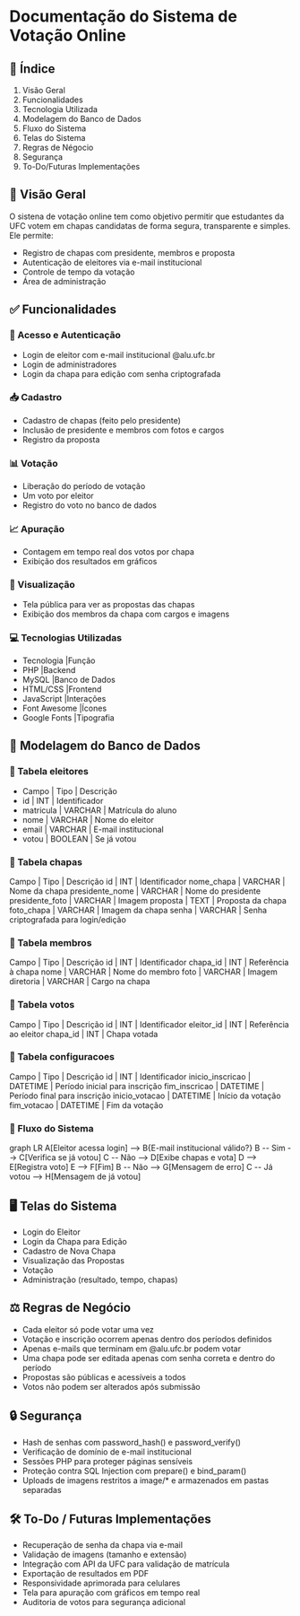 # Documentação do Sistema de Votação Online

## 📌 Índice
1. Visão Geral
2. Funcionalidades
3. Tecnologia Utilizada
4. Modelagem do Banco de Dados
5. Fluxo do Sistema
6. Telas do Sistema
7. Regras de Négocio
8. Segurança
9. To-Do/Futuras Implementações

## 📌 Visão Geral
O sistena de votação online tem como objetivo permitir que estudantes da UFC votem em
chapas candidatas de forma segura, transparente e simples. Ele permite:
  * Registro de chapas com presidente, membros e proposta
  * Autenticação de eleitores via e-mail institucional
  * Controle de tempo da votação
  * Área de administração

## ✅ Funcionalidades
### 🔐 Acesso e Autenticação
  * Login de eleitor com e-mail institucional @alu.ufc.br
  * Login de administradores
  * Login da chapa para edição com senha criptografada

### 📥 Cadastro
  * Cadastro de chapas (feito pelo presidente)
  * Inclusão de presidente e membros com fotos e cargos
  * Registro da proposta

### 📊 Votação
  * Liberação do período de votação
  * Um voto por eleitor
  * Registro do voto no banco de dados

### 📈 Apuração
  * Contagem em tempo real dos votos por chapa
  * Exibição dos resultados em gráficos

### 📄 Visualização
  * Tela pública para ver as propostas das chapas
  * Exibição dos membros da chapa com cargos e imagens

### 💻 Tecnologias Utilizadas
  * Tecnologia	    |Função
  * PHP	            |Backend
  * MySQL	          |Banco de Dados
  * HTML/CSS	      |Frontend
  * JavaScript	    |Interações
  * Font Awesome	  |Ícones
  * Google Fonts	  |Tipografia

## 🧩 Modelagem do Banco de Dados
### 📁 Tabela eleitores
  - Campo      |	  Tipo	  |  Descrição
  - id	       |    INT	    | Identificador
  - matricula	 |  VARCHAR	  | Matrícula do aluno
  - nome	     |  VARCHAR  	| Nome do eleitor
  - email	     |  VARCHAR	  | E-mail institucional
  - votou	     |  BOOLEAN	  | Se já votou

### 📁 Tabela chapas
Campo	          |    Tipo    |	Descrição
id	            |    INT	   |  Identificador
nome_chapa	    |  VARCHAR	 |  Nome da chapa
presidente_nome	|  VARCHAR	 |  Nome do presidente
presidente_foto	|  VARCHAR	 |  Imagem
proposta	      |    TEXT	   |  Proposta da chapa
foto_chapa	    |   VARCHAR	 |  Imagem da chapa
senha	          |   VARCHAR	 |  Senha criptografada para login/edição

### 📁 Tabela membros
Campo      |  	Tipo	    |  Descrição
id	       |    INT	      |  Identificador
chapa_id   |  	INT	      |  Referência à chapa
nome	     |  VARCHAR	    |  Nome do membro
foto	     |  VARCHAR	    |  Imagem
diretoria	 |  VARCHAR	    |  Cargo na chapa

### 📁 Tabela votos
Campo	      |    Tipo      |	Descrição
id	        |    INT	     |  Identificador
eleitor_id	|    INT	     |  Referência ao eleitor
chapa_id	  |    INT	     |  Chapa votada

### 📁 Tabela configuracoes
Campo	            |  Tipo	     |  Descrição
id	              |  INT	     |  Identificador
inicio_inscricao	|  DATETIME  |	Período inicial para inscrição
fim_inscricao	    |  DATETIME	 |  Período final para inscrição
inicio_votacao	  |  DATETIME	 |  Início da votação
fim_votacao	      |  DATETIME	 |  Fim da votação

### 🔄 Fluxo do Sistema
graph LR
A[Eleitor acessa login] --> B{E-mail institucional válido?}
B -- Sim --> C[Verifica se já votou]
C -- Não --> D[Exibe chapas e vota]
D --> E[Registra voto]
E --> F[Fim]
B -- Não --> G[Mensagem de erro]
C -- Já votou --> H[Mensagem de já votou]

## 🖥️ Telas do Sistema
  * Login do Eleitor
  * Login da Chapa para Edição
  * Cadastro de Nova Chapa
  * Visualização das Propostas
  * Votação
  * Administração (resultado, tempo, chapas)

## ⚖️ Regras de Negócio
  * Cada eleitor só pode votar uma vez
  * Votação e inscrição ocorrem apenas dentro dos períodos definidos
  *  Apenas e-mails que terminam em @alu.ufc.br podem votar
  * Uma chapa pode ser editada apenas com senha correta e dentro do período
  * Propostas são públicas e acessíveis a todos
  * Votos não podem ser alterados após submissão

## 🔒 Segurança
  * Hash de senhas com password_hash() e password_verify()
  * Verificação de domínio de e-mail institucional
  * Sessões PHP para proteger páginas sensíveis
  * Proteção contra SQL Injection com prepare() e bind_param()
  * Uploads de imagens restritos a image/* e armazenados em pastas separadas

## 🛠️ To-Do / Futuras Implementações
  * Recuperação de senha da chapa via e-mail
  * Validação de imagens (tamanho e extensão)
  * Integração com API da UFC para validação de matrícula
  * Exportação de resultados em PDF
  * Responsividade aprimorada para celulares
  * Tela para apuração com gráficos em tempo real
  * Auditoria de votos para segurança adicional

